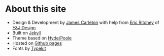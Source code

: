 # About this site

- Design & Development by [James Carleton](https://github.com/fwg001) with help from [Eric Ritchey](https://github.com/ritcheyer) of [E&J Design](https://github.com/eandjdesign/)
- Built on [Jekyll](http://jekyllrb.com)
- Theme based on [Hyde/Poole](http://getpoole.com)
- Hosted on [Github pages](http://pages.github.com/)
- Fonts by [Typekit](http://www.typekit.com)



